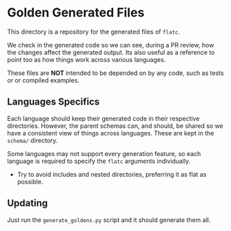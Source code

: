 # Golden Generated Files

This directory is a repository for the generated files of `flatc`.

We check in the generated code so we can see, during a PR review, how the
changes affect the generated output. Its also useful as a reference to point too
as how things work across various languages.

These files are **NOT** intended to be depended on by any code, such as tests or
or compiled examples.

## Languages Specifics

Each language should keep their generated code in their respective directories.
However, the parent schemas can, and should, be shared so we have a consistent
view of things across languages. These are kept in the `schema/` directory.

Some languages may not support every generation feature, so each language is
required to specify the `flatc` arguments individually.

* Try to avoid includes and nested directories, preferring it as flat as 
possible.

## Updating

Just run the `generate_goldens.py` script and it should generate them all.

